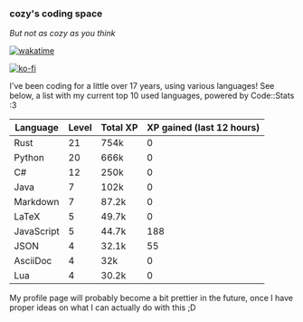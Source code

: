 ### cozy's coding space
*But not as cozy as you think*

[![wakatime](https://wakatime.com/badge/user/c0ba07bb-3421-41be-bd1a-d611e670f250.svg)](https://wakatime.com/@c0ba07bb-3421-41be-bd1a-d611e670f250)

[![ko-fi](https://ko-fi.com/img/githubbutton_sm.svg)](https://ko-fi.com/J3J75ITL4)

I've been coding for a little over 17 years, using various languages! See below, a list with my current top 10 used languages, powered by Code::Stats :3
    
| Language | Level | Total XP | XP gained (last 12 hours) |
| --- | --- | --- | --- |
| Rust | 21 | 754k | 0 |
| Python | 20 | 666k | 0 |
| C# | 12 | 250k | 0 |
| Java | 7 | 102k | 0 |
| Markdown | 7 | 87.2k | 0 |
| LaTeX | 5 | 49.7k | 0 |
| JavaScript | 5 | 44.7k | 188 |
| JSON | 4 | 32.1k | 55 |
| AsciiDoc | 4 | 32k | 0 |
| Lua | 4 | 30.2k | 0 |
    
My profile page will probably become a bit prettier in the future, once I have proper ideas on what I can actually do with this ;D